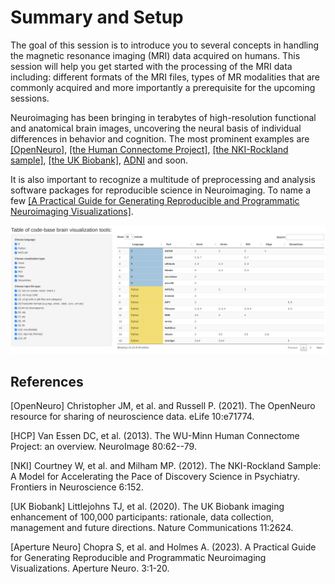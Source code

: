 # Summary and Setup

The goal of this session is to introduce you to several concepts in handling
 the magnetic resonance imaging (MRI) data acquired on humans. This session
 will help you get started with the processing of the MRI data including:
different formats of the MRI files, types of MR modalities that are commonly
 acquired and more importantly a prerequisite for the upcoming sessions.

Neuroimaging has been bringing in terabytes of high-resolution functional
and anatomical brain images, uncovering the neural basis of individual
 differences in behavior and cognition. The most prominent examples
are [[OpenNeuro]](#1), [[the Human Connectome Project]](#2), [[the NKI-Rockland sample]](#3),
[[the UK Biobank]](#4), [ADNI](https://adni.loni.usc.edu/) and soon.

It is also important to recognize a multitude of preprocessing and analysis software packages
for reproducible science in Neuroimaging. To name a few [[A Practical Guide for Generating Reproducible and Programmatic Neuroimaging Visualizations]](#5).


[![Examples of code-based neuroimaging visualizations tools that can be accessed directly within R, MATLAB and Python environments.](static/code-base_tools.png "Chopra S, et al. and Holmes A. 2023 Aperture Neuro")]()

## References
<a id="1">[OpenNeuro]</a>
Christopher JM, et al. and Russell P. (2021).
The OpenNeuro resource for sharing of neuroscience data.
eLife 10:e71774.

<a id="2">[HCP]</a>
Van Essen DC, et al. (2013).
The WU-Minn Human Connectome Project: an overview.
NeuroImage 80:62--79.

<a id="3">[NKI]</a>
Courtney W, et al. and Milham MP. (2012).
The NKI-Rockland Sample: A Model for Accelerating the Pace of Discovery Science in Psychiatry.
Frontiers in Neuroscience 6:152.

<a id="4">[UK Biobank]</a>
Littlejohns TJ, et al. (2020).
The UK Biobank imaging enhancement of 100,000 participants: rationale, data collection, management and future directions.
Nature Communications 11:2624.

<a id="5">[Aperture Neuro]</a>
Chopra S, et al. and Holmes A. (2023).
A Practical Guide for Generating Reproducible and Programmatic Neuroimaging Visualizations.
Aperture Neuro. 3:1-20.
